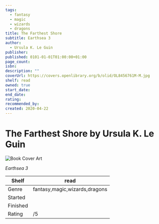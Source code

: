 ```yaml
---
tags:
  - fantasy
  - magic
  - wizards
  - dragons
title: The Farthest Shore
subtitle: Earthsea 3
author:
  - Ursula K. Le Guin
publisher: 
published: 0101-01-01T01:00:00+01:00
page_count: 
isbn: 
description: ""
coverUrl: https://covers.openlibrary.org/b/olid/OL8456761M-M.jpg
shelf: read
owned: true
start_date: 
end_date: 
rating: 
recommended_by: 
created: 2020-04-22
---
```


# The Farthest Shore by Ursula K. Le Guin

![Book Cover Art](https://covers.openlibrary.org/b/olid/OL8456761M-M.jpg)

_Earthsea 3_

| Shelf | read |
| --- | --- |
| Genre | fantasy,magic,wizards,dragons |
| Started |  |
| Finished |  |
| Rating | /5 |


